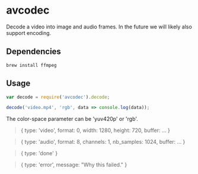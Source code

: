 # avcodec

Decode a video into image and audio frames. In the future we will likely
also support encoding.

## Dependencies

```
brew install ffmpeg
```

## Usage 

```javascript
var decode = require('avcodec').decode;

decode('video.mp4', 'rgb', data => console.log(data));
```

The color-space parameter can be 'yuv420p' or 'rgb'.

> { type: 'video',
>   format: 0,
>   width: 1280,
>   height: 720,
>   buffer: ... }

> { type: 'audio',
>   format: 8,
>   channels: 1,
>   nb_samples: 1024,
>   buffer: ... }

> { type: 'done' }

> { type: 'error',
    message: "Why this failed." }
